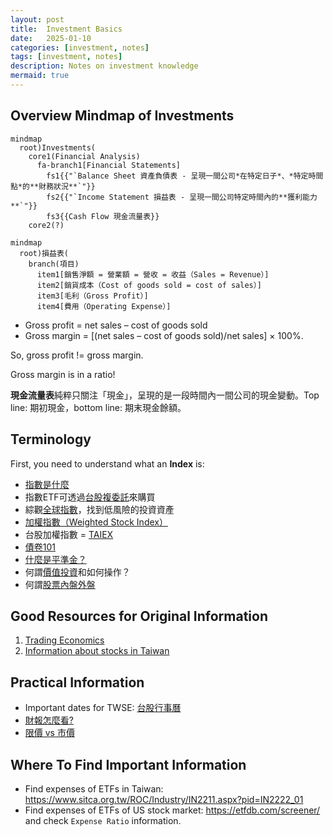 ```yaml
---
layout: post
title:  Investment Basics
date:   2025-01-10
categories: [investment, notes]
tags: [investment, notes]
description: Notes on investment knowledge
mermaid: true
---
```


## Overview Mindmap of Investments

```mermaid
mindmap
  root)Investments(
    core1(Financial Analysis)
      fa-branch1[Financial Statements]
        fs1{{"`Balance Sheet 資產負債表 - 呈現一間公司*在特定日子*、*特定時間點*的**財務狀況**`"}}
        fs2{{"`Income Statement 損益表 - 呈現一間公司特定時間內的**獲利能力**`"}}
        fs3{{Cash Flow 現金流量表}}
    core2(?)
```

```mermaid
mindmap
  root)損益表(
    branch(項目)
      item1[銷售淨額 = 營業額 = 營收 = 收益（Sales = Revenue）]
      item2[銷貨成本（Cost of goods sold = cost of sales）]
      item3[毛利（Gross Profit）]
      item4[費用（Operating Expense）]
```

- Gross profit = net sales – cost of goods sold
- Gross margin = [(net sales – cost of goods sold)/net sales] × 100%.

So, gross profit != gross margin.

Gross margin is in a ratio!

**現金流量表**純粹只關注「現金」，呈現的是一段時間內一間公司的現金變動。Top line: 期初現金，bottom line: 期末現金餘額。

## Terminology

First, you need to understand what an **Index** is:

- [指數是什麼][index]
- 指數ETF可透過[台股複委託][sub-brokerage]來購買
- 綜觀[全球指數][global-index]，找到低風險的投資資產
- [加權指數（Weighted Stock Index）][wsi]
- 台股加權指數 = [TAIEX][taiex]
- [債卷101][bonds]
- [什麼是平準金？][balance]
- 何謂[價值投資][value-investment]和如何操作？
- 何謂[股票內盤外盤][in-out]


## Good Resources for Original Information

1. [Trading Economics][tradingeconomics]
2. [Information about stocks in Taiwan][goodinfo]


## Practical Information

- Important dates for TWSE: [台股行事曆][agenda]
- [財報怎麼看?][f-statements]
- [限價 vs 市價][limited-market]


## Where To Find Important Information

- Find expenses of ETFs in Taiwan: https://www.sitca.org.tw/ROC/Industry/IN2211.aspx?pid=IN2222_01
- Find expenses of ETFs of US stock market: https://etfdb.com/screener/ and check `Expense Ratio` information.


[index]: https://rich01.com/what-is-index-0/
[global-index]: https://rich01.com/global-important-index-review/
[sub-brokerage]: https://rich01.com/what-sub-brokerage/
[wsi]: https://rich01.com/blog-pos-19/
[taiex]: https://en.wikipedia.org/wiki/TAIEX
[bonds]: https://rich01.com/what-is-bonds/
[tradingeconomics]: https://tradingeconomics.com/
[goodinfo]: https://goodinfo.tw/tw/index.asp
[agenda]: https://rich01.com/invest-schedule/
[f-statements]: https://rich01.com/read-financial-statements/?
[limited-market]: https://rich01.com/rod-ioc-fok-aon-01/
[balance]: https://rich01.com/fund-dividend-balance/
[value-investment]: https://rich01.com/what-is-value-investing/
[in-out]: https://rich01.com/sell-buy-in-out-ratio/
